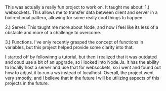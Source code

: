 This was actually a really fun project to work on. It taught me about:
1.) websockets. This allows me to transfer data between client and server in a bidirectional pattern, allowing for some really cool things to happen. 

2.) Server. This taught me more about Node, and now i feel like its less of a obstacle and more of a challenge to overcome.

3.) Functions. I've only recently grasped the concept of  functions in variables, but this project helped provide some clarity into that.

I started off by followinng a tutorial, but then i realized that it was outdated and coud use a bit of an upgrade, so i looked into Node.Js.
It has the ability to locally host a server and use that for websockets, so i went and found out how to adjust it to run a ws instead of localhost.
Overall, the project went very smootly, and I believe that in the future i will be utilizing aspects of this projects in the future.
